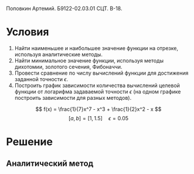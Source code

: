 Поповкин Артемий.
Б9122-02.03.01 СЦТ.
В-18.

# Условия
1. Найти наименьшее и наибольшее значение функции на отрезке, используя аналитические методы.
2. Найти минимальное значение функции, используя методы дихотомии, золотого сечения, Фибоначчи.
3. Провести сравнение по числу вычислений функции для достижения заданной точности $\epsilon$. 
4. Построить график зависимости количества вычислений целевой функции от логарифма задаваемой точности $\epsilon$ (на одном графике построить зависимости для разных методов).

$$
f(x) = \frac{1}{7}x^7 - x^3 + \frac{1}{2}x^2 - x
$$
$$
[a, b] = [1, 1.5]  \quad \epsilon = 0.05 
$$
# Решение
## Аналитический метод
